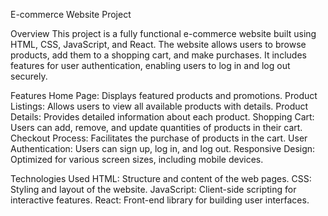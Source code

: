 E-commerce Website Project

Overview
This project is a fully functional e-commerce website built using HTML, CSS, JavaScript, and React. The website allows users to browse products, add them to a shopping cart, and make purchases. It includes features for user authentication, enabling users to log in and log out securely.

Features
Home Page: Displays featured products and promotions.
Product Listings: Allows users to view all available products with details.
Product Details: Provides detailed information about each product.
Shopping Cart: Users can add, remove, and update quantities of products in their cart.
Checkout Process: Facilitates the purchase of products in the cart.
User Authentication: Users can sign up, log in, and log out.
Responsive Design: Optimized for various screen sizes, including mobile devices.


Technologies Used
HTML: Structure and content of the web pages.
CSS: Styling and layout of the website.
JavaScript: Client-side scripting for interactive features.
React: Front-end library for building user interfaces.

















